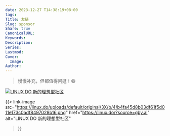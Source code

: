 ```yaml
---
date: 2023-12-27 T14:38:19+08:00
tags: 
Title: 友链
Slug: sponsor
Share: true
CanonicalURL: 
Keywords: 
Description: 
Series: 
Lastmod: 
Cover:
  Image: 
Author:
---
```


> 慢慢补充，但都值得闲逛！😄

[![LINUX DO 新的理想型社区](https://linux.do/uploads/default/original/3X/b/4/b4fa45d8b03df61f5d011e173c0adf8497028b16.png)](https://linux.do/?source=gby.ai)

{{< link-image 
    src="https://linux.do/uploads/default/original/3X/b/4/b4fa45d8b03df61f5d011e173c0adf8497028b16.png"
    href="https://linux.do/?source=gby.ai"
    alt="LINUX DO 新的理想型社区" 
>}}